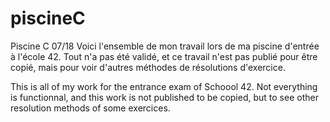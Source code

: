 # piscineC
Piscine C 07/18
Voici l'ensemble de mon travail lors de ma piscine d'entrée à l'école 42. Tout n'a pas été validé, et ce travail n'est pas publié pour être copié, mais pour voir d'autres méthodes de résolutions d'exercice.

This is all of my work for the entrance exam of Schoool 42. Not everything is functionnal, and this work is not published to be copied, but to see other resolution methods of some exercices.
